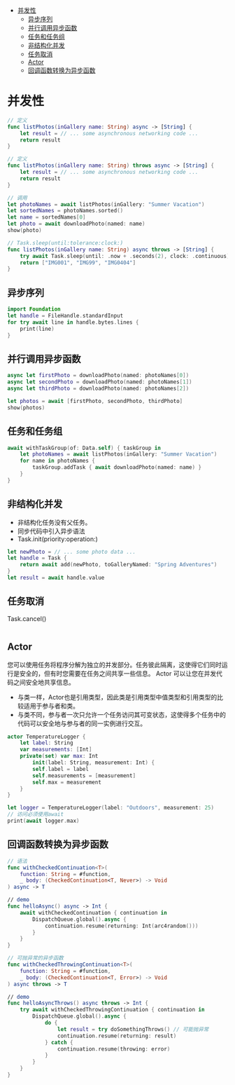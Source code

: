 <!-- @import "[TOC]" {cmd="toc" depthFrom=1 depthTo=6 orderedList=false} -->

<!-- code_chunk_output -->

- [并发性](#并发性)
  - [异步序列](#异步序列)
  - [并行调用异步函数](#并行调用异步函数)
  - [任务和任务组](#任务和任务组)
  - [非结构化并发](#非结构化并发)
  - [任务取消](#任务取消)
  - [Actor](#actor)
  - [回调函数转换为异步函数](#回调函数转换为异步函数)

<!-- /code_chunk_output -->

# 并发性

```swift
// 定义
func listPhotos(inGallery name: String) async -> [String] {
    let result = // ... some asynchronous networking code ...
    return result
}

// 定义
func listPhotos(inGallery name: String) throws async -> [String] {
    let result = // ... some asynchronous networking code ...
    return result
}

// 调用
let photoNames = await listPhotos(inGallery: "Summer Vacation")
let sortedNames = photoNames.sorted()
let name = sortedNames[0]
let photo = await downloadPhoto(named: name)
show(photo)
```

```swift
// Task.sleep(until:tolerance:clock:)
func listPhotos(inGallery name: String) async throws -> [String] {
    try await Task.sleep(until: .now + .seconds(2), clock: .continuous)
    return ["IMG001", "IMG99", "IMG0404"]
}
```

## 异步序列

```swift
import Foundation
let handle = FileHandle.standardInput
for try await line in handle.bytes.lines {
    print(line)
}
```

## 并行调用异步函数

```swift
async let firstPhoto = downloadPhoto(named: photoNames[0])
async let secondPhoto = downloadPhoto(named: photoNames[1])
async let thirdPhoto = downloadPhoto(named: photoNames[2])

let photos = await [firstPhoto, secondPhoto, thirdPhoto]
show(photos)
```

## 任务和任务组

```swift
await withTaskGroup(of: Data.self) { taskGroup in
    let photoNames = await listPhotos(inGallery: "Summer Vacation")
    for name in photoNames {
        taskGroup.addTask { await downloadPhoto(named: name) }
    }
}
```

## 非结构化并发

- 非结构化任务没有父任务。
- 同步代码中引入异步语法
- Task.init(priority:operation:)

```swift
let newPhoto = // ... some photo data ...
let handle = Task {
    return await add(newPhoto, toGalleryNamed: "Spring Adventures")
}
let result = await handle.value
```

## 任务取消

Task.cancel()

```swift


```

## Actor

您可以使用任务将程序分解为独立的并发部分。任务彼此隔离，这使得它们同时运行是安全的，但有时您需要在任务之间共享一些信息。 Actor 可以让您在并发代码之间安全地共享信息。

- 与类一样，Actor也是引用类型，因此类是引用类型中值类型和引用类型的比较适用于参与者和类。
- 与类不同，参与者一次只允许一个任务访问其可变状态，这使得多个任务中的代码可以安全地与参与者的同一实例进行交互。

```swift
actor TemperatureLogger {
    let label: String
    var measurements: [Int]
    private(set) var max: Int
        init(label: String, measurement: Int) {
        self.label = label
        self.measurements = [measurement]
        self.max = measurement
    }
}

let logger = TemperatureLogger(label: "Outdoors", measurement: 25)
// 访问必须使用await
print(await logger.max)
```

## 回调函数转换为异步函数

```swift
// 语法
func withCheckedContinuation<T>(
    function: String = #function,
    _ body: (CheckedContinuation<T, Never>) -> Void
) async -> T

// demo
func helloAsync() async -> Int {
    await withCheckedContinuation { continuation in
        DispatchQueue.global().async {
            continuation.resume(returning: Int(arc4random()))
        }
    }
}


```

```swift
// 可抛异常的异步函数
func withCheckedThrowingContinuation<T>(
    function: String = #function,
    _ body: (CheckedContinuation<T, Error>) -> Void
) async throws -> T

// demo
func helloAsyncThrows() async throws -> Int {
    try await withCheckedThrowingContinuation { continuation in
        DispatchQueue.global().async {
            do {
                let result = try doSomethingThrows() // 可能抛异常
                continuation.resume(returning: result)
            } catch {
                continuation.resume(throwing: error)
            }
        }
    }
}
```
